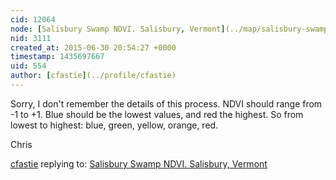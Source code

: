 ```yaml
---
cid: 12064
node: [Salisbury Swamp NDVI. Salisbury, Vermont](../map/salisbury-swamp-ndvi-salisbury-vermont/2012-05-05)
nid: 3111
created_at: 2015-06-30 20:54:27 +0000
timestamp: 1435697667
uid: 554
author: [cfastie](../profile/cfastie)
---
```


Sorry, I don't remember the details of this process. NDVI should range from -1 to +1. Blue should be the lowest values, and red the highest. So from lowest to highest: blue, green, yellow, orange, red. 

Chris

[cfastie](../profile/cfastie) replying to: [Salisbury Swamp NDVI. Salisbury, Vermont](../map/salisbury-swamp-ndvi-salisbury-vermont/2012-05-05)

